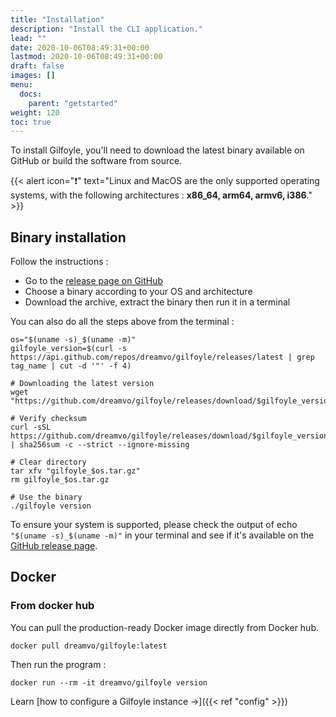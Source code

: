 ```yaml
---
title: "Installation"
description: "Install the CLI application."
lead: ""
date: 2020-10-06T08:49:31+00:00
lastmod: 2020-10-06T08:49:31+00:00
draft: false
images: []
menu:
  docs:
    parent: "getstarted"
weight: 120
toc: true
---
```


To install Gilfoyle, you'll need to download the latest binary available on GitHub or build the software from source.

{{< alert icon="❗" text="Linux and MacOS are the only supported operating systems, with the following architectures : <strong>x86_64, arm64, armv6, i386</strong>." >}}

## Binary installation

Follow the instructions :

- Go to the [release page on GitHub](https://github.com/dreamvo/gilfoyle/releases)
- Choose a binary according to your OS and architecture
- Download the archive, extract the binary then run it in a terminal

You can also do all the steps above from the terminal :

```
os="$(uname -s)_$(uname -m)"
gilfoyle_version=$(curl -s https://api.github.com/repos/dreamvo/gilfoyle/releases/latest | grep tag_name | cut -d '"' -f 4)

# Downloading the latest version
wget "https://github.com/dreamvo/gilfoyle/releases/download/$gilfoyle_version/gilfoyle_$os.tar.gz"

# Verify checksum
curl -sSL https://github.com/dreamvo/gilfoyle/releases/download/$gilfoyle_version/gilfoyle_checksums.txt | sha256sum -c --strict --ignore-missing

# Clear directory
tar xfv "gilfoyle_$os.tar.gz"
rm gilfoyle_$os.tar.gz

# Use the binary
./gilfoyle version
```

To ensure your system is supported, please check the output of echo `"$(uname -s)_$(uname -m)"` in your terminal and see if it's available on the [GitHub release page](https://github.com/dreamvo/gilfoyle/releases).

## Docker

### From docker hub

You can pull the production-ready Docker image directly from Docker hub.

```shell
docker pull dreamvo/gilfoyle:latest
```

Then run the program :

```shell
docker run --rm -it dreamvo/gilfoyle version
```

Learn [how to configure a Gilfoyle instance →]({{< ref "config" >}})
